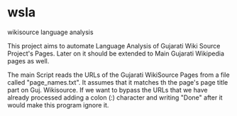 # wsla
wikisource language analysis

This project aims to automate Language Analysis of Gujarati Wiki Source Project's
Pages. Later on it should be extended to Main Gujarati Wikipedia pages as well.

The main Script reads the URLs of the Gujarati WikiSource Pages from a file called 
"page_names.txt". It assumes that it matches th the page's page title part on 
Guj. Wikisource. If we want to bypass the URLs that we have already processed 
adding a colon (:) character and writing "Done" after it would make this program 
ignore it. 
